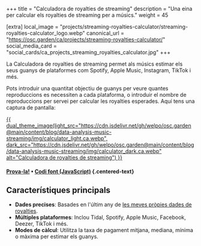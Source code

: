 +++
title = "Calculadora de royalties de streaming"
description = "Una eina per calcular els royalties de streaming per a músics."
weight = 45

[extra]
local_image = "projects/streaming-royalties-calculator/streaming-royalties-calculator_logo.webp"
canonical_url = "https://osc.garden/ca/projects/streaming-royalties-calculator/"
social_media_card = "social_cards/ca_projects_streaming_royalties_calculator.jpg"
+++

La Calculadora de royalties de streaming permet als músics estimar els seus guanys de plataformes com Spotify, Apple Music, Instagram, TikTok i més.

Pots introduir una quantitat objectiu de guanys per veure quantes reproduccions es necessiten a cada plataforma, o introduir el nombre de reproduccions per servei per calcular les royalties esperades. Aquí tens una captura de pantalla:

<a href="https://osc.garden/ca/royalties-calculator/" target="_blank">
   {{ dual_theme_image(light_src="https://cdn.jsdelivr.net/gh/welpo/osc.garden@main/content/blog/data-analysis-music-streaming/img/calculator_light.ca.webp", dark_src="https://cdn.jsdelivr.net/gh/welpo/osc.garden@main/content/blog/data-analysis-music-streaming/img/calculator_dark.ca.webp" alt="Calculadora de royalties de streaming") }}
</a>

#### [Prova-la!](https://osc.garden/ca/royalties-calculator/) • [Codi font (JavaScript)](https://github.com/welpo/osc.garden/blob/main/content/pages/royalties-calculator/js/streamsMonthCalculator.js) {.centered-text}

## Característiques principals

- **Dades precises**: Basades en l'últim any de [les meves pròpies dades de royalties](https://osc.garden/ca/blog/data-analysis-music-streaming/).
- **Múltiples plataformes**: Inclou Tidal, Spotify, Apple Music, Facebook, Deezer, TikTok i més.
- **Modes de càlcul**: Utilitza la taxa de pagament mitjana, mediana, mínima o màxima per estimar els guanys.
